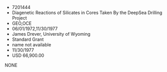 * 7201444
* Diagenetic Reactions of Silicates in Cores Taken By the DeepSea Drilling Project
* GEO,OCE
* 06/01/1972,11/30/1977
* James Drever, University of Wyoming
* Standard Grant
*   name not available
* 11/30/1977
* USD 66,900.00

NONE
